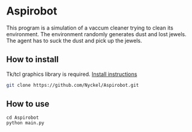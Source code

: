 # Aspirobot
This program is a simulation of a vaccum cleaner trying to clean its environment.
The environment randomly generates dust and lost jewels.
The agent has to suck the dust and pick up the jewels.

## How to install
Tk/tcl graphics library is required. [Install instructions](https://tkdocs.com/tutorial/install.html)
```bash
git clone https://github.com/Nyckel/Aspirobot.git
```

## How to use
```
cd Aspirobot
python main.py
```